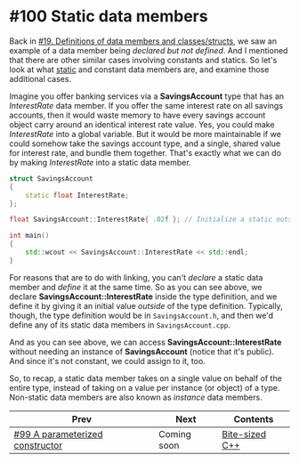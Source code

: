 # #100 Static data members

Back in [#19. Definitions of data members and classes/structs](019.md), we saw an example of a data member being *declared but not defined*. And I mentioned that there are other similar cases involving constants and statics. So let's look at what [static](https://docs.microsoft.com/cpp/cpp/static-members-cpp) and constant data members are, and examine those additional cases.

Imagine you offer banking services via a **SavingsAccount** type that has an *InterestRate* data member. If you offer the same interest rate on all savings accounts, then it would waste memory to have every savings account object carry around an identical interest rate value. Yes, you could make *InterestRate* into a global variable. But it would be more maintainable if we could somehow take the savings account type, and a single, shared value for interest rate, and bundle them together. That's exactly what we can do by making *InterestRate* into a static data member.

```cpp
struct SavingsAccount
{
    static float InterestRate;
};

float SavingsAccount::InterestRate{ .02f }; // Initialize a static outside the type definition.

int main()
{
    std::wcout << SavingsAccount::InterestRate << std::endl;
}
```

For reasons that are to do with linking, you can't *declare* a static data member and *define* it at the same time. So as you can see above, we declare **SavingsAccount::InterestRate** inside the type definition, and we define it by giving it an initial value *outside* of the type definition. Typically, though, the type definition would be in `SavingsAccount.h`, and then we'd define any of its static data members in `SavingsAccount.cpp`.

And as you can see above, we can access **SavingsAccount::InterestRate** without needing an instance of **SavingsAccount** (notice that it's public). And since it's not constant, we could assign to it, too.

So, to recap, a static data member takes on a single value on behalf of the entire type, instead of taking on a value per instance (or object) of a type. Non-static data members are also known as *instance* data members.

|Prev|Next|Contents|
|-|-|-|
|[#99 A parameterized constructor](099.md)|Coming soon|[Bite-sized C++](../README.md)|
